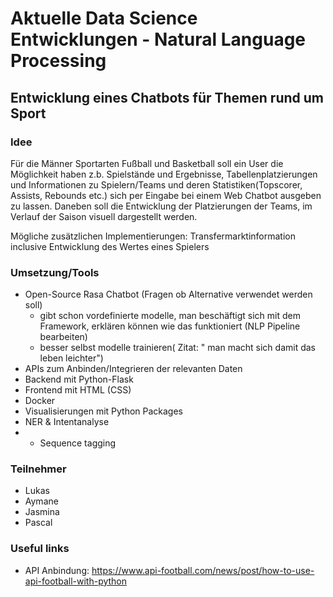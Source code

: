 # Aktuelle Data Science Entwicklungen - Natural Language Processing
## Entwicklung eines Chatbots für Themen rund um Sport

### Idee
Für die Männer Sportarten Fußball und Basketball soll ein User die Möglichkeit haben z.b. Spielstände und Ergebnisse, Tabellenplatzierungen und Informationen zu Spielern/Teams und deren Statistiken(Topscorer, Assists, Rebounds etc.) sich per Eingabe bei einem Web Chatbot ausgeben zu lassen. 
Daneben soll die Entwicklung der Platzierungen der Teams, im Verlauf der Saison visuell dargestellt werden.

Mögliche zusätzlichen Implementierungen: Transfermarktinformation inclusive Entwicklung des Wertes eines Spielers

### Umsetzung/Tools
- Open-Source Rasa Chatbot (Fragen ob Alternative verwendet werden soll)
  - gibt schon vordefinierte modelle, man beschäftigt sich mit dem Framework, erklären können wie das funktioniert (NLP Pipeline bearbeiten) 
  - besser selbst modelle trainieren( Zitat: " man macht sich damit das leben leichter")
- APIs zum Anbinden/Integrieren der relevanten Daten
- Backend mit Python-Flask
- Frontend mit HTML (CSS)
- Docker
- Visualisierungen mit Python Packages
- NER & Intentanalyse
- - Sequence tagging


### Teilnehmer
- Lukas  
- Aymane 
- Jasmina 
- Pascal 


### Useful links
- API Anbindung: https://www.api-football.com/news/post/how-to-use-api-football-with-python


